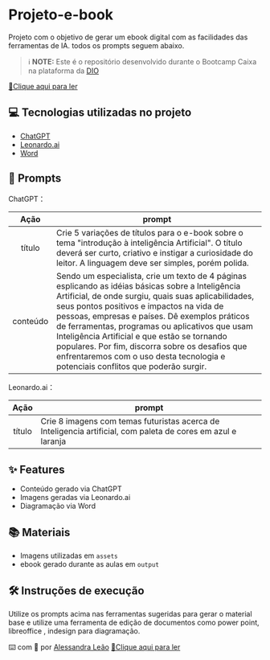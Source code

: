 # Projeto-e-book
Projeto com o objetivo de gerar um ebook digital com as facilidades das ferramentas de IA. todos os prompts seguem abaixo.

 > ℹ️ **NOTE:** Este é o repositório desenvolvido durante o Bootcamp Caixa na plataforma da [DIO](https://dio.me)

<a href="https://github.com/felipeAguiarCode/prompts-recipe-to-create-a-ebook/blob/main/output/ebook%20-%20css%20jedi%20output.pdf" title="View PDF now"> 📕Clique aqui para ler</a>

## 💻 Tecnologias utilizadas no projeto

- [ChatGPT](https://chat.openai.com/) 
- [Leonardo.ai](https://app.leonardo.ai/)
- [Word](https://www.microsoft.com/en/microsoft-365/Word)

## 🧠 Prompts


ChatGPT：

|   Ação   | prompt                                                                                                                                                                                                                                                                         |
| :------: | ------------------------------------------------------------------------------------------------------------------------------------------------------------------------------------------------------------------------------------------------------------------------------ |
|  título  | Crie 5 variações de títulos para o e-book sobre o tema "introdução à inteligência Artificial". O título deverá ser curto, criativo e instigar a curiosidade do leitor. A linguagem deve ser simples, porém polida.                                                         |
| conteúdo |Sendo um especialista, crie um texto de 4 páginas esplicando as idéias básicas sobre a Inteligência Artificial, de onde surgiu, quais suas aplicabilidades, seus pontos positivos e impactos na vida de pessoas, empresas e países. Dê exemplos práticos de ferramentas, programas ou aplicativos que usam Inteligência Artificial e que estão se tornando populares. Por fim, discorra sobre os desafios que enfrentaremos com o uso desta tecnologia e potenciais conflitos que poderão surgir. 


Leonardo.ai：

|  Ação  | prompt                                                                                 |
| :----: | -------------------------------------------------------------------------------------- |
| título | Crie 8 imagens com temas futuristas acerca de Inteligencia artificial, com paleta de cores em azul e laranja|

## ✨ Features

- Conteúdo gerado via ChatGPT
- Imagens geradas via Leonardo.ai
- Diagramação via Word

## 📚 Materiais

- Imagens utilizadas em `assets`
- ebook gerado durante as aulas em `output`

## 🛠️ Instruções de execução

Utilize os prompts acima nas ferramentas sugeridas para gerar o material base e utilize uma ferramenta de edição de documentos como power point, libreoffice , indesign para diagramação.


⌨️ com 💜 por [Alessandra Leão](https://github.com/ALeao-br)
<a href="https://github.com/felipeAguiarCode/prompts-recipe-to-create-a-ebook/blob/main/output/ebook%20-%20css%20jedi%20output.pdf" title="View PDF now"> 📕Clique aqui para ler</a>
